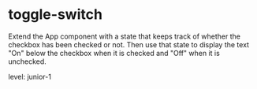 # toggle-switch
Extend the App component with a state that keeps track of whether the checkbox has been checked or not. Then use that state to display the text "On" below the checkbox when it is checked and "Off" when it is unchecked.

level: junior-1
